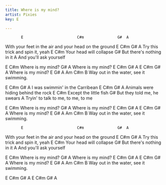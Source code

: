 ```yaml
---
title: Where is my mind?
artist: Pixies
key: E

---
```

           E                        C#m               G#  A
 With your feet in the air and your head on the ground
E    C#m            G#       A
 Try this trick and spin it, yeah
E                  C#m
 Your head will collapse
            G#
But there's nothing in it
           A
And you'll ask yourself

E            C#m
 Where is my mind?
G#           A
 Where is my mind?
     E       C#m   G#  A    E  C#m  G#  A
 Where is my mind?
 E   G#         A             Am        C#m   B
 Way out in the water, see it swimming.


E                        C#m    G#  A
I was swimmin' in the Carribean
E             C#m                  G#  A
   Animals were hiding behind the rock
E                    C#m
   Except the little fish
          G#
But they told me, he swears
           A
Tryin' to talk to me, to me, to me


E            C#m
 Where is my mind?
G#           A
 Where is my mind?
     E       C#m   G#  A    E  C#m  G#  A
 Where is my mind?
 E   G#         A             Am        C#m   B
 Way out in the water, see it swimming.

           E                        C#m               G#  A
 With your feet in the air and your head on the ground
E    C#m            G#       A
 Try this trick and spin it, yeah
E                  C#m
 Your head will collapse
            G#
But there's nothing in it
           A
And you'll ask yourself


E            C#m
 Where is my mind?
G#           A
 Where is my mind?
     E       C#m   G#  A    E  C#m  G#  A
 Where is my mind?
 E   G#         A             Am        C#m   B
 Way out in the water, see it swimming.


E  C#m  G#  A
E  C#m  G#  A


